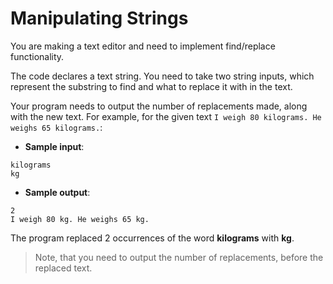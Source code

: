 # Manipulating Strings

You are making a text editor and need to implement find/replace functionality.

The code declares a text string. You need to take two string inputs, which represent the substring to find and what to replace it with in the text.

Your program needs to output the number of replacements made, along with the new text. For example, for the given text `I weigh 80 kilograms. He weighs 65 kilograms.`:

- **Sample input**:  
```
kilograms
kg
```

- **Sample output**:
```
2
I weigh 80 kg. He weighs 65 kg.
```

The program replaced 2 occurrences of the word **kilograms** with **kg**.

>Note, that you need to output the number of replacements, before the replaced text.
